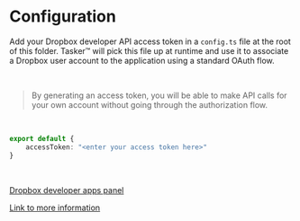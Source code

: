 # Configuration

Add your Dropbox developer API access token in a `config.ts` file at the root of this folder. Tasker:tm: will pick this file up at runtime and use it to associate a Dropbox user account to the application using a standard OAuth flow.

<br>

> By generating an access token, you will be able to make API calls for your own account without going through the authorization flow.

<br>

```typescript
export default {
    accessToken: "<enter your access token here>"
}
```
<br>

[Dropbox developer apps panel](https://www.dropbox.com/developers/apps/)

[Link to more information](https://www.dropbox.com/developers/reference/oauth-guide)